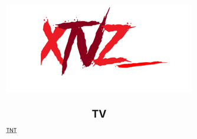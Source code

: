 <p align="center">
  <img src="Logo.png" />
</p>

#

<h1 align="center"> TV </h1>
<a href="https://raw.githubusercontent.com/LeBazarDeBryan/XTVZ_/main/IPTV/TNT.m3u">TNT</a>
